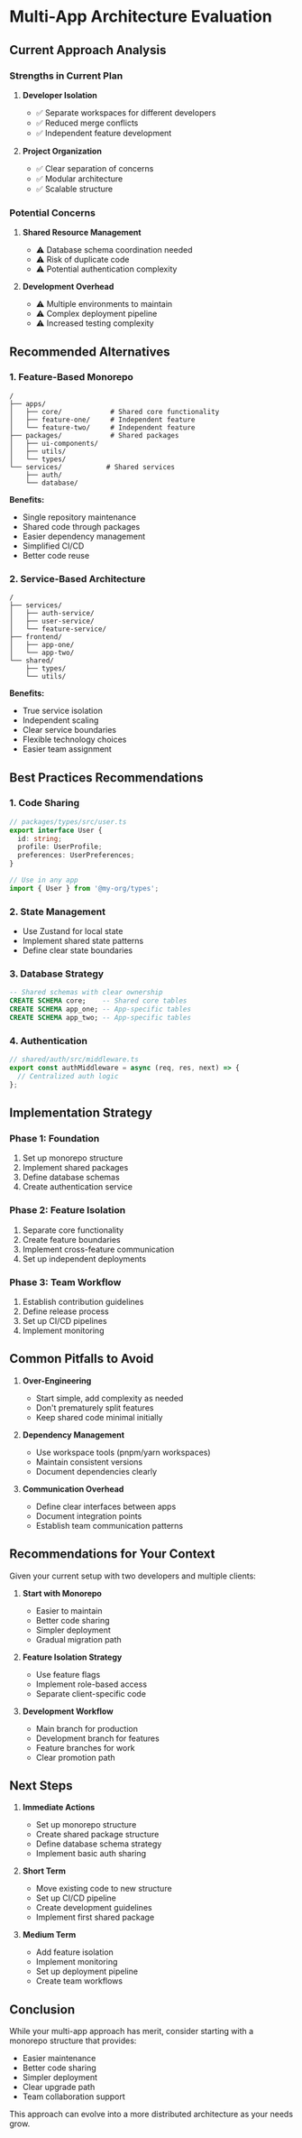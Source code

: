 # Multi-App Architecture Evaluation

## Current Approach Analysis

### Strengths in Current Plan
1. **Developer Isolation**
   - ✅ Separate workspaces for different developers
   - ✅ Reduced merge conflicts
   - ✅ Independent feature development

2. **Project Organization**
   - ✅ Clear separation of concerns
   - ✅ Modular architecture
   - ✅ Scalable structure

### Potential Concerns
1. **Shared Resource Management**
   - ⚠️ Database schema coordination needed
   - ⚠️ Risk of duplicate code
   - ⚠️ Potential authentication complexity

2. **Development Overhead**
   - ⚠️ Multiple environments to maintain
   - ⚠️ Complex deployment pipeline
   - ⚠️ Increased testing complexity

## Recommended Alternatives

### 1. Feature-Based Monorepo
```
/
├── apps/
│   ├── core/            # Shared core functionality
│   ├── feature-one/     # Independent feature
│   └── feature-two/     # Independent feature
├── packages/            # Shared packages
│   ├── ui-components/
│   ├── utils/
│   └── types/
└── services/           # Shared services
    ├── auth/
    └── database/
```

**Benefits:**
- Single repository maintenance
- Shared code through packages
- Easier dependency management
- Simplified CI/CD
- Better code reuse

### 2. Service-Based Architecture
```
/
├── services/
│   ├── auth-service/
│   ├── user-service/
│   └── feature-service/
├── frontend/
│   ├── app-one/
│   └── app-two/
└── shared/
    ├── types/
    └── utils/
```

**Benefits:**
- True service isolation
- Independent scaling
- Clear service boundaries
- Flexible technology choices
- Easier team assignment

## Best Practices Recommendations

### 1. Code Sharing
```typescript
// packages/types/src/user.ts
export interface User {
  id: string;
  profile: UserProfile;
  preferences: UserPreferences;
}

// Use in any app
import { User } from '@my-org/types';
```

### 2. State Management
- Use Zustand for local state
- Implement shared state patterns
- Define clear state boundaries

### 3. Database Strategy
```sql
-- Shared schemas with clear ownership
CREATE SCHEMA core;    -- Shared core tables
CREATE SCHEMA app_one; -- App-specific tables
CREATE SCHEMA app_two; -- App-specific tables
```

### 4. Authentication
```typescript
// shared/auth/src/middleware.ts
export const authMiddleware = async (req, res, next) => {
  // Centralized auth logic
};
```

## Implementation Strategy

### Phase 1: Foundation
1. Set up monorepo structure
2. Implement shared packages
3. Define database schemas
4. Create authentication service

### Phase 2: Feature Isolation
1. Separate core functionality
2. Create feature boundaries
3. Implement cross-feature communication
4. Set up independent deployments

### Phase 3: Team Workflow
1. Establish contribution guidelines
2. Define release process
3. Set up CI/CD pipelines
4. Implement monitoring

## Common Pitfalls to Avoid

1. **Over-Engineering**
   - Start simple, add complexity as needed
   - Don't prematurely split features
   - Keep shared code minimal initially

2. **Dependency Management**
   - Use workspace tools (pnpm/yarn workspaces)
   - Maintain consistent versions
   - Document dependencies clearly

3. **Communication Overhead**
   - Define clear interfaces between apps
   - Document integration points
   - Establish team communication patterns

## Recommendations for Your Context

Given your current setup with two developers and multiple clients:

1. **Start with Monorepo**
   - Easier to maintain
   - Better code sharing
   - Simpler deployment
   - Gradual migration path

2. **Feature Isolation Strategy**
   - Use feature flags
   - Implement role-based access
   - Separate client-specific code

3. **Development Workflow**
   - Main branch for production
   - Development branch for features
   - Feature branches for work
   - Clear promotion path

## Next Steps

1. **Immediate Actions**
   - Set up monorepo structure
   - Create shared package structure
   - Define database schema strategy
   - Implement basic auth sharing

2. **Short Term**
   - Move existing code to new structure
   - Set up CI/CD pipeline
   - Create development guidelines
   - Implement first shared package

3. **Medium Term**
   - Add feature isolation
   - Implement monitoring
   - Set up deployment pipeline
   - Create team workflows

## Conclusion

While your multi-app approach has merit, consider starting with a monorepo structure that provides:
- Easier maintenance
- Better code sharing
- Simpler deployment
- Clear upgrade path
- Team collaboration support

This approach can evolve into a more distributed architecture as your needs grow. 
